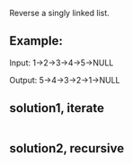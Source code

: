 Reverse a singly linked list.

## Example:
Input: 1->2->3->4->5->NULL

Output: 5->4->3->2->1->NULL

## solution1, iterate
```java

```


## solution2, recursive
```java

```
